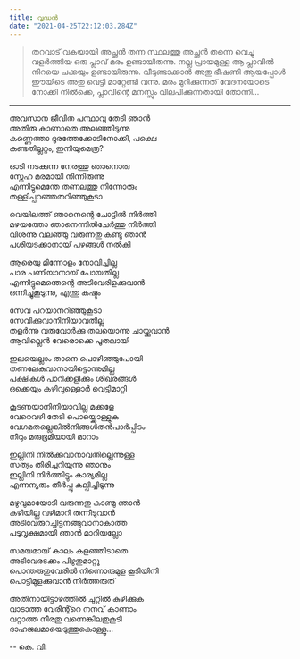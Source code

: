 ```yaml
---
title: വൃദ്ധൻ
date: "2021-04-25T22:12:03.284Z"
---
```


> തറവാട് വകയായി അച്ഛൻ തന്ന സ്ഥലത്തു അച്ഛൻ തന്നെ വെച്ചു വളർത്തിയ ഒരു പ്ലാവ് മരം ഉണ്ടായിരുന്നു. നല്ല പ്രായമുള്ള ആ പ്ലാവിൽ നിറയെ ചക്കയും ഉണ്ടായിരുന്നു. വീടുണ്ടാക്കാൻ അതു ഭീഷണി ആയപ്പോൾ ഈയിടെ അതു വെട്ടി മാറ്റേണ്ടി വന്നു. മരം മുറിക്കുന്നത് വേദനയോടെ നോക്കി നിൽക്കെ, പ്ലാവിന്റെ മനസ്സും വിലപിക്കുന്നതായി തോന്നി...

---

അവസാന ജീവിത പന്ഥാവു തേടി ഞാൻ  
അതിരു കാണാതെ അലഞ്ഞിടുന്നു  
കണ്ണെത്താ ദൂരത്തേക്കോടിനോക്കി, പക്ഷെ  
കണ്ടതില്ലറ്റം, ഇനിയുമെത്ര?

ഓടി നടക്കുന്ന നേരത്തു ഞാനൊരു  
സ്നേഹ മരമായി നിന്നിരുന്നു  
എന്നിട്ടുമെന്തേ തണലത്തു നിന്നോരും  
തള്ളിപ്പറഞ്ഞതറിഞ്ഞുകൂടാ  

വെയിലത്ത് ഞാനെന്റെ ചോട്ടിൽ നിർത്തി  
മഴയത്തോ ഞാനെന്നിൽചേർത്തു നിർത്തി  
വിശന്നു വലഞ്ഞു വരുന്നതു കണ്ടു ഞാൻ  
പശിയടക്കാനായ് പഴങ്ങൾ നൽകി  

ആരെയു മിന്നോളം നോവിച്ചില്ല  
പാര പണിയാനായ് പോയതില്ല  
എന്നിട്ടുമെന്തെന്റെ അടിവേരിളക്കുവാൻ  
ഒന്നിച്ചുകൂടുന്നു, എന്തു കഷ്ടം  

സേവ പറയാനറിഞ്ഞുകൂടാ  
സേവിക്കുവാനിനിയാവതില്ല  
തളർന്നു വരുവോർക്കു തലയൊന്നു ചായ്ക്കുവാൻ  
ആവില്ലെൻ വേരൊക്കെ പൂതലായി  

ഇലയെല്ലാം താനെ പൊഴിഞ്ഞുപോയി  
തണലേകുവാനായിട്ടൊന്നുമില്ല  
പക്ഷികൾ പാറിക്കളിക്കും ശിഖരങ്ങൾ  
ഒക്കെയും കഴിവുള്ളൊർ വെട്ടിമാറ്റി  

കൂടണയാനിനിയാവില്ല മക്കളേ  
വേറെവഴി തേടി പൊയ്ക്കൊള്ളുക  
വേഗമതല്ലെങ്കിൽനിങ്ങൾതൻപാർപ്പിടം  
നീറും മരുഭൂമിയായി മാറാം  

ഇല്ലിനി നിൽക്കുവാനാവതില്ലെന്നുള്ള  
സത്യം തിരിച്ചറിയുന്നു ഞാനും  
ഇല്ലിനി നിർത്തിട്ടും കാര്യമില്ല  
എന്നന്യരും തീർപ്പു കല്പിച്ചിടുന്നു  

മഴുവുമായോടി വരുന്നതു കാണ്മു ഞാൻ  
കഴിയില്ല വഴിമാറി തന്നീടുവാൻ  
അടിവേരുറച്ചിട്ടനങ്ങുവാനാകാത്ത  
പടുവൃക്ഷമായി ഞാൻ മാറിയല്ലോ  

സമയമായ് കാലം കളഞ്ഞിടാതെ  
അടിവേരടക്കം പിഴുതുമാറ്റൂ  
പൊന്തരുതുവേരിൽ നിന്നൊരുമുള കൂടിയിനി  
പൊട്ടിമുളക്കുവാൻ നിർത്തരുത്  

അതിനായിട്ടാഴത്തിൽ ചുറ്റിൽ കുഴിക്കുക  
വാടാത്ത വേരിന്റ്റെ നനവ് കാണാം  
വറ്റാത്ത നീരതു വന്നെങ്കിലതുകൂടി  
ദാഹജലമായെടുത്തുകൊള്ളൂ...

--
കെ. വി.
